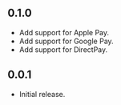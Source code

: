 ## 0.1.0

- Add support for Apple Pay.
- Add support for Google Pay.
- Add support for DirectPay.

## 0.0.1

- Initial release.
